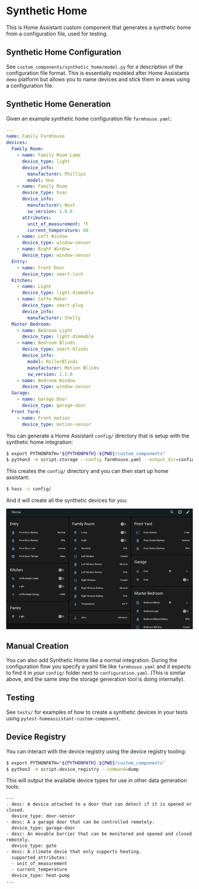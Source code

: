 # Synthetic Home

This is Home Assistant custom component that generates a synthetic home from a
configuration file, used for testing.

## Synthetic Home Configuration

See `custom_components/synthetic_home/model.py` for a description of the configuration
file format. This is essentially modeled after Home Assistants `demo` platform
but allows you to name devices and stick them in areas using a configuration file.

## Synthetic Home Generation

Given an example synthetic home configuration file `farmhouse.yaml`:

```yaml
---
name: Family Farmhouse
devices:
  Family Room:
    - name: Family Room Lamp
      device_type: light
      device_info:
        manufacturer: Phillips
        model: Hue
    - name: Family Room
      device_type: hvac
      device_info:
        manufacturer: Nest
        sw_version: 1.0.0
      attributes:
        unit_of_measurement: °F
        current_temperature: 60
    - name: Left Window
      device_type: window-sensor
    - name: Right Window
      device_type: window-sensor
  Entry:
    - name: Front Door
      device_type: smart-lock
  Kitchen:
    - name: Light
      device_type: light-dimmable
    - name: Coffe Maker
      device_type: smart-plug
      device_info:
        manufacturer: Shelly
  Master Bedroom:
    - name: Bedroom Light
      device_type: light-dimmable
    - name: Bedroom Blinds
      device_type: smart-blinds
      device_info:
        model: RollerBlinds
        manufacturer: Motion Blinds
        sw_version: 1.1.0
    - name: Bedroom Window
      device_type: window-sensor
  Garage:
    - name: Garage Door
      device_type: garage-door
  Front Yard:
    - name: Front motion
      device_type: motion-sensor
```

You can generate a Home Assistant `config/` directory that is setup with the
synthetic home integration:

```bash
$ export PYTHONPATH="${PYTHONPATH}:${PWD}/custom_components"
$ python3 -m script.storage --config farmhouse.yaml --output_dir=config/
```

This creates the `config/` directory and you can then start up home assistant:

```bash
$ hass -c config/
```

And it will create all the synthetic devices for you:

![Screenshot](synthetic_home.png)

## Manual Creation

You can also add Synthetic Home like a normal integration. During the configuration
flow you specify a yaml file like `farmhouse.yaml` and it expects to find it in your
`config/` folder next to `configuration.yaml`. (This is similar above, and the same
step the storage generation tool is doing internally).

## Testing

See `tests/` for examples of how to create a synthetic devices in your tests
using `pytest-homeassistant-custom-component`.

## Device Registry

You can interact with the device registry using the device registry tooling:

```bash
$ export PYTHONPATH="${PYTHONPATH}:${PWD}/custom_components"
$ python3 -m script.device_registry --command=dump
```

This will output the available device types for use in other data generation tools:
```
---
- desc: A device attached to a door that can detect if it is opened or closed.
  device_type: door-sensor
- desc: A a garage door that can be controlled remotely.
  device_type: garage-door
- desc: An movable barrier that can be monitored and opened and closed remotely.
  device_type: gate
- desc: A climate devie that only supports heating.
  supported_attributes:
  - unit_of_measurement
  - current_temperature
  device_type: heat-pump
...
```
